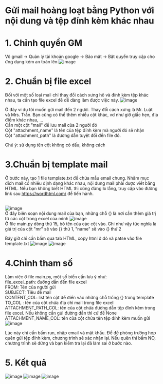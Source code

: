 # Gửi mail hoàng loạt bằng Python với nội dung và tệp đính kèm khác nhau

# 1. Chỉnh quyền GM
Vô gmail -> Quản lý tài khoản google -> Bảo mật -> Bật quyền truy cập cho ứng dụng kém an toàn lên 
![image](https://user-images.githubusercontent.com/76168991/138074844-47403b92-2adc-4f45-b985-57858eb3cfa1.png)

# 2. Chuẩn bị file excel
Đối với một số loại mail chỉ thay đổi cách xưng hô và đính kèm tệp khác nhau, ta cần tạo file excel để dễ dàng làm được việc này. 
![image](https://user-images.githubusercontent.com/76168991/138076245-a42fbcc5-a43a-4eb5-aac6-eb2bded6bac1.png)

Ở đây ví dụ tôi muốn gửi mail đến 2 người. Thay đổi cách xưng là Mr. Luật và Mrs. Trần. Bạn cũng có thể thêm nhiều cột khác, vd như giờ giấc hẹn, địa điểm khác nhau, ...<br>
Cần một cột "mail" để lưu mail của 2 người đó <br>
Cột "attachment_name" là tên của tệp đính kèm mà người đó sẽ nhận <br>
Cột "attachment_path" là đường dẫn tuyệt đối đến file đó. <br>

 Chú ý: sử dụng tên cột không có dấu, không cách 

# 3.Chuẩn bị template mail
Ở bước này, tạo 1 file template.txt để chứa mẫu email chung. Nhằm mục đích mail có nhiều định dạng khác nhau, nội dung mail phải được viết bằng HTML. Nếu bạn không biết HTML thì cũng đừng lo lắng, truy cập vào đường link sau https://wordhtml.com/ để tiến hành. <br> <br> 

![image](https://user-images.githubusercontent.com/76168991/138078071-2e9321cd-b992-4a64-9aa3-c3ebb06dab4c.png) <br>
Ở đây biên soạn nội dung mail của bạn, những chỗ {} là nơi cần thêm giá trị từ các cột trong excel của mình 
![image](https://user-images.githubusercontent.com/76168991/138078497-d6ec4200-64ff-4f37-a359-7b3e29fe51cf.png) <br>
Ở file main.py dòng thứ 15, bỏ tên của các cột vào. Ghi như vậy tức nghĩa là giá trị của cột "mr" sẽ vào {} thứ 1, "name" sẽ vào {} thứ 2 <br>

Bây giờ chỉ cần bấm qua tab HTML, copy html ở đó và patse vào file template.txt
![image](https://user-images.githubusercontent.com/76168991/138078723-4ef182d2-dd19-4c9c-82f1-b6beb5f87c39.png)
![image](https://user-images.githubusercontent.com/76168991/138079730-af1098b4-d4b0-47bd-8956-f8fb3441a5ed.png)

# 4.Chỉnh tham số
Làm việc ở file main.py, một số biến cần lưu ý như: <br>
file_excel_path: đường dẫn đến file excel <br>
FROM: Tên của người gửi <br>
SUBJECT: Tiêu đề mail <br>
CONTENT_COL: list tên cột để điền vào những chỗ trống {} trong template <br>
TO_COL : tên của cột chứa địa chỉ mail trong file excel <br>
ATTACHMENT_PATH_COL: tên của cột chứa đường dẫn tệp đính kèm trong file excel. Nếu không cần gửi đường dẫn thì cứ để None<br>
ATTACHMENT_NAME_COL: tên của cột chứa tên tệp đính kèm muốn gửi <br>
![image](https://user-images.githubusercontent.com/76168991/138080158-c95ad809-212d-4069-acc5-af61ba82023c.png) <br>

Lúc này chỉ cần bấm run, nhập email và mật khẩu. Để đề phòng trường hợp quên gửi tệp đính kèm, chương trình sẽ xác nhận lại. Nếu quên thì bấm NO, chương trình sẽ dừng và bạn kiểm tra lại đã làm sai ở bước nào. <br>

# 5. Kết quả
![image](https://user-images.githubusercontent.com/76168991/138081112-ab56e7b1-4488-41a1-95af-5d321a69026e.png)
![image](https://user-images.githubusercontent.com/76168991/138081146-4ab7142d-9d7f-4495-88c6-69f2ee0a3273.png)
![image](https://user-images.githubusercontent.com/76168991/138081189-489030e0-6727-4de6-8375-b7cfc441973b.png)

